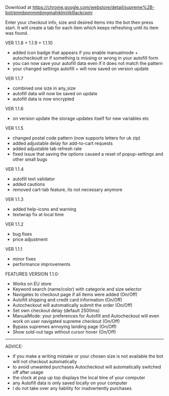 Download at https://chrome.google.com/webstore/detail/supreme%2B-bot/emnbpmmmbmgmahiklmiijklllackcpmi

Enter your checkout info, size and desired items into the bot then press start. It will create a tab for each item which keeps refreshing until its item was found.


VER 1.1.8 + 1.1.9 + 1.1.10
- added icon badge that appears if you enable manualmode + autocheckoutt or if something is missing or wrong in your autofill form
- you can now save your autofill data even if it does not match the pattern
- your changed settings autofill + will now saved on version update

VER 1.1.7
- combined one size in any_size
- autofill data will now be saved on update
- autofill data is now encrypted

VER 1.1.6
- on version update the storage updates itself for new variables etc

VER 1.1.5
- changed postal code pattern (now supports letters for uk zip)
- added adjustable delay for add-to-cart requests
- added adjustable tab refresh rate
- fixed issue that saving the options caused a reset of popup-settings and other small bugs

VER 1.1.4
- autofill text validator
- added cautions
- removed cart-tab feature, its not necessary anymore

VER 1.1.3
- added help-icons and warning
- textwrap fix at local time

VER 1.1.2 
- bug fixes
- price adjustment

VER 1.1.1
- minor fixes
- performance improvements

FEATURES VERSION 1.1.0:
- Works on EU store
- Keyword search (name/color) with categorie and size selector
- Navigates to checkout page if all items were added (On/Off)
- Autofill shipping and credit card information (On/Off)
- Autocheckout will automatically submit the order (On/Off)
- Set own checkout delay (default 2500ms)
- ManualMode: your preferences for Autofill and Autocheckout will even work on user navigated supreme checkout (On/Off)
- Bypass supremes annoying landing page (On/Off)
- Show sold-out tags without cursor hover (On/Off)

_______________________

ADVICE:
- if you make a writing mistake or your chosen size is not available the bot will not checkout automatically 
- to avoid unwanted purchases Autocheckout will automatically switched off after usage
- the clock at pop up top displays the local time of your computer
- any Autofill data is only saved locally on your computer
- I do not take over any liability for inadvertently purchases
